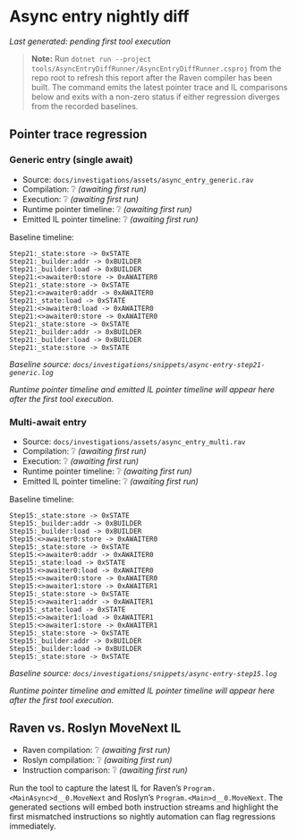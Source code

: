 # Async entry nightly diff

_Last generated: pending first tool execution_

> **Note:** Run `dotnet run --project tools/AsyncEntryDiffRunner/AsyncEntryDiffRunner.csproj` from the repo root to refresh this
> report after the Raven compiler has been built. The command emits the latest pointer trace and IL comparisons below and exits
> with a non-zero status if either regression diverges from the recorded baselines.

## Pointer trace regression

### Generic entry (single await)

- Source: `docs/investigations/assets/async_entry_generic.rav`
- Compilation: ❔ _(awaiting first run)_
- Execution: ❔ _(awaiting first run)_
- Runtime pointer timeline: ❔ _(awaiting first run)_
- Emitted IL pointer timeline: ❔ _(awaiting first run)_

Baseline timeline:
```
Step21:_state:store -> 0xSTATE
Step21:_builder:addr -> 0xBUILDER
Step21:_builder:load -> 0xBUILDER
Step21:<>awaiter0:store -> 0xAWAITER0
Step21:_state:store -> 0xSTATE
Step21:<>awaiter0:addr -> 0xAWAITER0
Step21:_state:load -> 0xSTATE
Step21:<>awaiter0:load -> 0xAWAITER0
Step21:<>awaiter0:store -> 0xAWAITER0
Step21:_state:store -> 0xSTATE
Step21:_builder:addr -> 0xBUILDER
Step21:_builder:load -> 0xBUILDER
Step21:_state:store -> 0xSTATE
```
_Baseline source: `docs/investigations/snippets/async-entry-step21-generic.log`_

_Runtime pointer timeline and emitted IL pointer timeline will appear here after the first tool execution._

### Multi-await entry

- Source: `docs/investigations/assets/async_entry_multi.rav`
- Compilation: ❔ _(awaiting first run)_
- Execution: ❔ _(awaiting first run)_
- Runtime pointer timeline: ❔ _(awaiting first run)_
- Emitted IL pointer timeline: ❔ _(awaiting first run)_

Baseline timeline:
```
Step15:_state:store -> 0xSTATE
Step15:_builder:addr -> 0xBUILDER
Step15:_builder:load -> 0xBUILDER
Step15:<>awaiter0:store -> 0xAWAITER0
Step15:_state:store -> 0xSTATE
Step15:<>awaiter0:addr -> 0xAWAITER0
Step15:_state:load -> 0xSTATE
Step15:<>awaiter0:load -> 0xAWAITER0
Step15:<>awaiter0:store -> 0xAWAITER0
Step15:<>awaiter1:store -> 0xAWAITER1
Step15:_state:store -> 0xSTATE
Step15:<>awaiter1:addr -> 0xAWAITER1
Step15:_state:load -> 0xSTATE
Step15:<>awaiter1:load -> 0xAWAITER1
Step15:<>awaiter1:store -> 0xAWAITER1
Step15:_state:store -> 0xSTATE
Step15:_builder:addr -> 0xBUILDER
Step15:_builder:load -> 0xBUILDER
Step15:_state:store -> 0xSTATE
```
_Baseline source: `docs/investigations/snippets/async-entry-step15.log`_

_Runtime pointer timeline and emitted IL pointer timeline will appear here after the first tool execution._

## Raven vs. Roslyn MoveNext IL

- Raven compilation: ❔ _(awaiting first run)_
- Roslyn compilation: ❔ _(awaiting first run)_
- Instruction comparison: ❔ _(awaiting first run)_

Run the tool to capture the latest IL for Raven’s `Program.<MainAsync>d__0.MoveNext` and Roslyn’s `Program.<Main>d__0.MoveNext`.
The generated sections will embed both instruction streams and highlight the first mismatched instructions so nightly automation
can flag regressions immediately.
